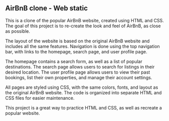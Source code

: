 ## AirBnB clone - Web static

This is a clone of the popular AirBnB website, created using HTML and CSS. The goal of this project is to re-create the look and feel of AirBnB, as close as possible. 

The layout of the website is based on the original AirBnB website and includes all the same features. Navigation is done using the top navigation bar, with links to the homepage, search page, and user profile page. 

The homepage contains a search form, as well as a list of popular destinations. The search page allows users to search for listings in their desired location. The user profile page allows users to view their past bookings, list their own properties, and manage their account settings.

All pages are styled using CSS, with the same colors, fonts, and layout as the original AirBnB website. The code is organized into separate HTML and CSS files for easier maintenance. 

This project is a great way to practice HTML and CSS, as well as recreate a popular website.
